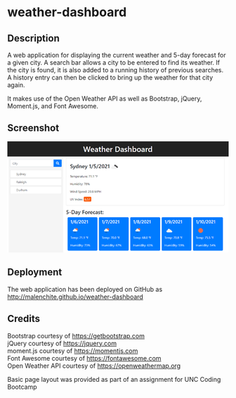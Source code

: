 # weather-dashboard

## Description 
A web application for displaying the current weather and 5-day forecast for a given city. A search bar allows a city to be entered to find its weather. If the city is found, it is also added to a running history of previous searches. A history entry can then be clicked to bring up the weather for that city again.

It makes use of the Open Weather API as well as Bootstrap, jQuery, Moment.js, and Font Awesome.

## Screenshot
![Screenshot of web site](assets/images/screenshot.png)

## Deployment
The web application has been deployed on GitHub as http://malenchite.github.io/weather-dashboard

## Credits
Bootstrap courtesy of https://getbootstrap.com  
jQuery courtesy of https://jquery.com  
moment.js courtesy of https://momentjs.com  
Font Awesome courtesy of https://fontawesome.com  
Open Weather API courtesy of https://openweathermap.org  

Basic page layout was provided as part of an assignment for UNC Coding Bootcamp
